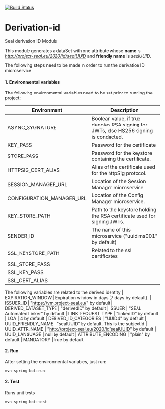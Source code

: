 [![Build Status](https://travis-ci.org/EC-SEAL/derivation-id.svg?branch=development)](https://travis-ci.org/EC-SEAL/derivation-id)

# Derivation-id
Seal derivation ID Module

This module generates a dataSet with one attribute whose **name** is _http://project-seal.eu/2020/id/sealUUID_ and  **friendly name** is _sealUUID_.

The following steps need to be made in order to run the derivation ID microservice

#### 1. Environmental variables

The following environmental variables need to be set prior to running the project:

|Environment       | Description |
|------------------| ---- | 
| ASYNC_SYGNATURE  | Boolean value, if true denotes RSA signing for JWTs, else HS256 signing is conducted.|
| KEY_PASS         | Password for the certificate| 
| STORE_PASS       | Password for the keystore containing the certificate.| 
| HTTPSIG_CERT_ALIAS | Alias of the certificate used for the httpSig protocol. |
| SESSION_MANAGER_URL| Location of the Session Manager microservice. |
| CONFIGURATION_MANAGER_URL| Location of the Config Manager microservice. |
| KEY_STORE_PATH   |Path to the keystore holding the RSA certificate used for signing JWTs. 
| SENDER_ID | The name of this microservice ("uuid ms001" by default)
| SSL_KEYSTORE_PATH | Related to the ssl certificates
| SSL_STORE_PASS |
| SSL_KEY_PASS |
| SSL_CERT_ALIAS |

The following variables are related to the derived identity
| EXPIRATION_WINDOW | Expiration window in days (7 days by default).
| ISSUER_ID | "https://vm.project-seal.eu/" by default
| DERIVED_DATASET_TYPE | "derivedID" by default
| ISSUER | "SEAL Automated Linker" by default
| LINK_REQUEST_TYPE | "linkedID" by default
| LOA | 4 by default
| DERIVED_ID_CATEGORIES | "UUID4" by default
| UUID_FRIENDLY_NAME | "sealUUID" by default. This is the subjectId
| UUID_ATTR_NAME | "http://project-seal.eu/2020/id/sealUUID" by default
| UUID_LANGUAGE | null by default
| ATTRIBUTE_ENCODING | "plain" by default
| MANDATORY | true by default






#### 2. Run


After setting the environmental variables, just run: 

```mvn spring-bot:run ```


#### 2. Test
Runs unit tests 


```mvn spring-bot:test ```

